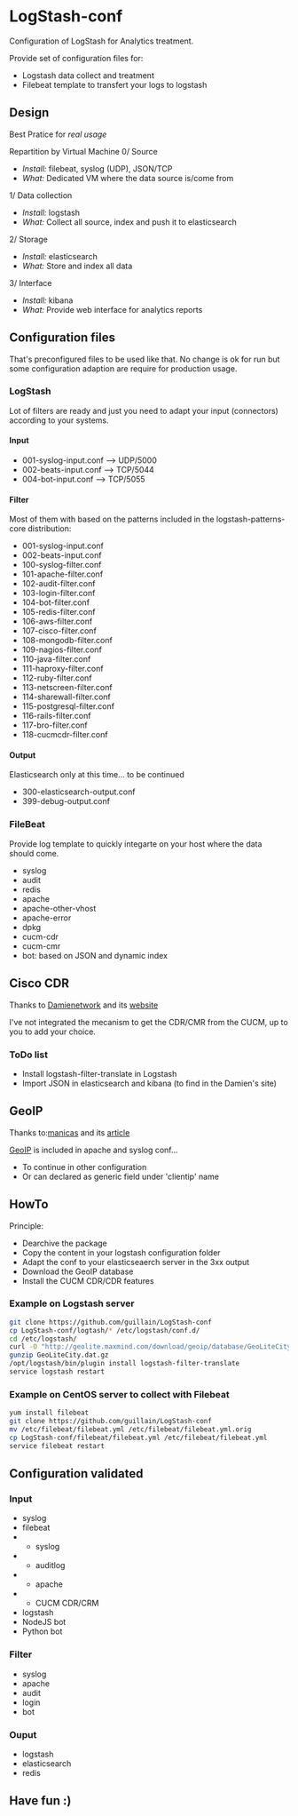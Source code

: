 # LogStash-conf
Configuration of LogStash for Analytics treatment.


Provide set of configuration files for:
* Logstash data collect and treatment
* Filebeat template to transfert your logs to logstash

## Design 
Best Pratice for _real usage_

Repartition by Virtual Machine
0/ Source
* _Install:_ filebeat, syslog (UDP), JSON/TCP
* _What:_ Dedicated VM where the data source is/come from

1/ Data collection
* _Install:_ logstash
* _What:_ Collect all source, index and push it to elasticsearch

2/ Storage
* _Install:_ elasticsearch
* _What:_ Store and index all data

3/ Interface
* _Install:_ kibana
* _What:_ Provide web interface for analytics reports

## Configuration files
That's preconfigured files to be used like that. 
No change is ok for run but some configuration adaption are require for production usage.

### LogStash
Lot of filters are ready and just you need to adapt your input (connectors) according to your systems.

#### Input
* 001-syslog-input.conf	--> UDP/5000
* 002-beats-input.conf	--> TCP/5044
* 004-bot-input.conf    --> TCP/5055

#### Filter
Most of them with based on the patterns included in the logstash-patterns-core distribution:
* 001-syslog-input.conf
* 002-beats-input.conf
* 100-syslog-filter.conf
* 101-apache-filter.conf
* 102-audit-filter.conf
* 103-login-filter.conf
* 104-bot-filter.conf
* 105-redis-filter.conf
* 106-aws-filter.conf
* 107-cisco-filter.conf
* 108-mongodb-filter.conf
* 109-nagios-filter.conf
* 110-java-filter.conf
* 111-haproxy-filter.conf
* 112-ruby-filter.conf
* 113-netscreen-filter.conf
* 114-sharewall-filter.conf
* 115-postgresql-filter.conf
* 116-rails-filter.conf
* 117-bro-filter.conf
* 118-cucmcdr-filter.conf

#### Output
Elasticsearch only at this time... to be continued
* 300-elasticsearch-output.conf
* 399-debug-output.conf

### FileBeat
Provide log template to quickly integarte on your host where the data should come.
* syslog
* audit
* redis
* apache
* apache-other-vhost
* apache-error
* dpkg
* cucm-cdr
* cucm-cmr
* bot: based on JSON and dynamic index

## Cisco CDR
Thanks to [Damienetwork](https://damienetwork.wordpress.com) and its [website](https://damienetwork.wordpress.com/2015/10/09/elk-setup-for-cucm-cdr/)

I've not integrated the mecanism to get the CDR/CMR from the CUCM, up to you to add your choice.

### ToDo list
* Install logstash-filter-translate in Logstash
* Import JSON in elasticsearch and kibana (to find in the Damien's site)

## GeoIP
Thanks to:[manicas](https://www.digitalocean.com/community/users/manicas) and its [article](https://www.digitalocean.com/community/tutorials/how-to-map-user-location-with-geoip-and-elk-elasticsearch-logstash-and-kibana)

[GeoIP](http://geolite.maxmind.com/download/geoip/database/GeoLiteCity.dat.gz) is included in apache and syslog conf...
* To continue in other configuration
* Or can declared as generic field under 'clientip' name

## HowTo
Principle:
* Dearchive the package
* Copy the content in your logstash configuration folder
* Adapt the conf to your elasticseaerch server in the 3xx output 
* Download the GeoIP database
* Install the CUCM CDR/CDR features

### Example on Logstash server
```bash
git clone https://github.com/guillain/LogStash-conf
cp LogStash-conf/logtash/* /etc/logstash/conf.d/
cd /etc/logstash/
curl -O "http://geolite.maxmind.com/download/geoip/database/GeoLiteCity.dat.gz"
gunzip GeoLiteCity.dat.gz
/opt/logstash/bin/plugin install logstash-filter-translate
service logstash restart
```

### Example on CentOS server to collect with Filebeat
```bash
yum install filebeat
git clone https://github.com/guillain/LogStash-conf
mv /etc/filebeat/filebeat.yml /etc/filebeat/filebeat.yml.orig
cp LogStash-conf/filebeat/filebeat.yml /etc/filebeat/filebeat.yml
service filebeat restart
```

## Configuration validated
### Input
* syslog
* filebeat
* * syslog
* * auditlog
* * apache
* * CUCM CDR/CRM
* logstash
* NodeJS bot
* Python bot
### Filter
* syslog
* apache
* audit
* login
* bot
### Ouput
* logstash
* elasticsearch
* redis

## Have fun :)
